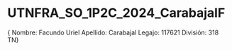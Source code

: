 # UTNFRA_SO_1P2C_2024_CarabajalF
{
Nombre: Facundo Uriel
Apellido: Carabajal
Legajo: 117621
División: 318 TN}
